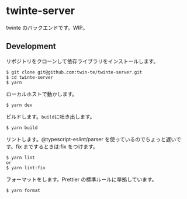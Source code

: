 # twinte-server

twinte のバックエンドです。WIP。

## Development

リポジトリをクローンして依存ライブラリをインストールします。

```
$ git clone git@github.com:twin-te/twinte-server.git
$ cd twinte-server
$ yarn
```

ローカルホストで動かします。

```
$ yarn dev
```

ビルドします。`build`に吐き出します。

```
$ yarn build
```

リントします。@typescript-eslint/parser を使っているのでちょっと遅いです。fix までするときは:fix をつけます。

```
$ yarn lint
or
$ yarn lint:fix
```

フォーマットをします。Prettier の標準ルールに準拠しています。

```
$ yarn format
```
